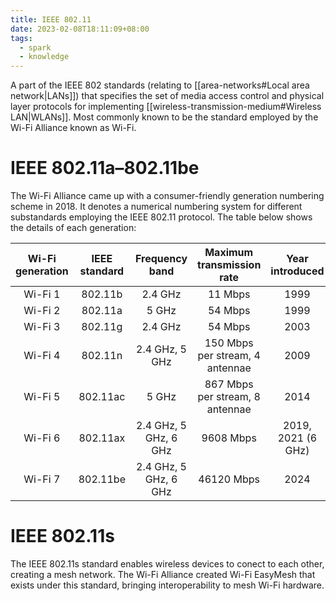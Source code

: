 ```yaml
---
title: IEEE 802.11
date: 2023-02-08T18:11:09+08:00
tags:
  - spark
  - knowledge
---
```


A part of the IEEE 802 standards (relating to [[area-networks#Local area network|LANs]]) that specifies the set of media access control and physical layer protocols for implementing [[wireless-transmission-medium#Wireless LAN|WLANs]]. Most commonly known to be the standard employed by the Wi-Fi Alliance known as Wi-Fi.

# IEEE 802.11a–802.11be

The Wi-Fi Alliance came up with a consumer-friendly generation numbering scheme in 2018. It denotes a numerical numbering system for different substandards employing the IEEE 802.11 protocol. The table below shows the details of each generation:

| Wi-Fi generation | IEEE standard | Frequency band | Maximum transmission rate | Year introduced |
|:-:|:-:|:-:|:-:|:-:|
| Wi-Fi 1 | 802.11b | 2.4 GHz | 11 Mbps | 1999 |
| Wi-Fi 2 | 802.11a | 5 GHz | 54 Mbps | 1999 |
| Wi-Fi 3 | 802.11g | 2.4 GHz | 54 Mbps | 2003 |
| Wi-Fi 4 | 802.11n | 2.4 GHz, 5 GHz | 150 Mbps per stream, 4 antennae | 2009 |
| Wi-Fi 5 | 802.11ac | 5 GHz | 867 Mbps per stream, 8 antennae | 2014 |
| Wi-Fi 6 | 802.11ax | 2.4 GHz, 5 GHz, 6 GHz | 9608 Mbps | 2019, 2021 (6 GHz) |
| Wi-Fi 7 | 802.11be | 2.4 GHz, 5 GHz, 6 GHz | 46120 Mbps | 2024 |

# IEEE 802.11s

The IEEE 802.11s standard enables wireless devices to conect to each other, creating a mesh network. The Wi-Fi Alliance created Wi-Fi EasyMesh that exists under this standard, bringing interoperability to mesh Wi-Fi hardware.